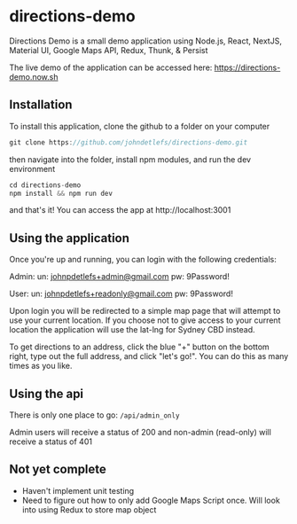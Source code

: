 # directions-demo

Directions Demo is a small demo application using Node.js, React, NextJS, Material UI, Google Maps API, Redux, Thunk, & Persist

The live demo of the application can be accessed here: https://directions-demo.now.sh

## Installation

To install this application, clone the github to a folder on your computer

```javascript
git clone https://github.com/johndetlefs/directions-demo.git
```

then navigate into the folder, install npm modules, and run the dev environment

```javascript
cd directions-demo
npm install && npm run dev
```

and that's it! You can access the app at http://localhost:3001

## Using the application

Once you're up and running, you can login with the following credentials:

Admin:
un: johnpdetlefs+admin@gmail.com
pw: 9Password!

User:
un: johnpdetlefs+readonly@gmail.com
pw: 9Password!

Upon login you will be redirected to a simple map page that will attempt to use your current location. If you choose not to give access to your current location the application will use the lat-lng for Sydney CBD instead.

To get directions to an address, click the blue "+" button on the bottom right, type out the full address, and click "let's go!". You can do this as many times as you like.

## Using the api

There is only one place to go: `/api/admin_only`

Admin users will receive a status of 200 and non-admin (read-only) will receive a status of 401

## Not yet complete

- Haven't implement unit testing
- Need to figure out how to only add Google Maps Script once. Will look into using Redux to store map object
